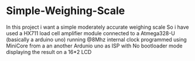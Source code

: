 # Simple-Weighing-Scale
In this project i want a simple moderately accurate weighing scale So i have used a HX711 load cell amplifier module connected to a Atmega328-U (basically a arduino uno) running @8Mhz internal clock programmed using MiniCore from a an another Ardunio uno as ISP with No bootloader mode displaying the result on a 16*2 LCD
